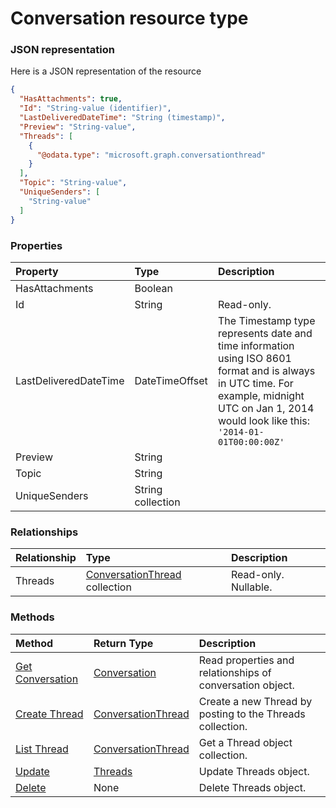 # Conversation resource type



### JSON representation

Here is a JSON representation of the resource

<!-- {
  "blockType": "resource",
  "optionalProperties": [
    "Threads"
  ],
  "@odata.type": "microsoft.graph.conversation"
}-->

```json
{
  "HasAttachments": true,
  "Id": "String-value (identifier)",
  "LastDeliveredDateTime": "String (timestamp)",
  "Preview": "String-value",
  "Threads": [
    {
      "@odata.type": "microsoft.graph.conversationthread"
    }
  ],
  "Topic": "String-value",
  "UniqueSenders": [
    "String-value"
  ]
}

```
### Properties
| Property	   | Type	|Description|
|:---------------|:--------|:----------|
|HasAttachments|Boolean||
|Id|String| Read-only.|
|LastDeliveredDateTime|DateTimeOffset|The Timestamp type represents date and time information using ISO 8601 format and is always in UTC time. For example, midnight UTC on Jan 1, 2014 would look like this: `'2014-01-01T00:00:00Z'`|
|Preview|String||
|Topic|String||
|UniqueSenders|String collection||

### Relationships
| Relationship | Type	|Description|
|:---------------|:--------|:----------|
|Threads|[ConversationThread](conversationthread.md) collection| Read-only. Nullable.|

### Methods

| Method		   | Return Type	|Description|
|:---------------|:--------|:----------|
|[Get Conversation](../api/conversation_get.md) | [Conversation](conversation.md) |Read properties and relationships of conversation object.|
|[Create Thread](../api/conversation_post_threads.md) |[ConversationThread](conversationthread.md)| Create a new Thread by posting to the Threads collection.|
|[List Thread](../api/conversationthread_list.md) |[ConversationThread](conversationthread.md)| Get a Thread object collection.|
|[Update](../api/threads_update.md) | [Threads](threads.md)	|Update Threads object. |
|[Delete](../api/threads_delete.md) | None |Delete Threads object. |

<!-- uuid: dc544a84-d0b4-4dfa-b55f-0cdebf625db8
2015-10-25 13:21:39 UTC -->
<!-- {
  "type": "#page.annotation",
  "description": "Threads resource",
  "keywords": "",
  "section": "documentation",
  "tocPath": ""
}-->